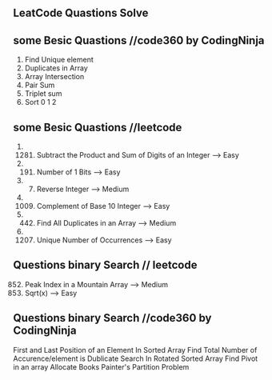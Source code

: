 ## LeatCode Quastions Solve

## some Besic Quastions //code360 by CodingNinja

1. Find Unique element
2. Duplicates in Array
3. Array Intersection 
4. Pair Sum 
5. Triplet sum 
6. Sort 0 1 2 

## some Besic Quastions //leetcode
1. 1281. Subtract the Product and Sum of Digits of an Integer --> Easy
2. 191. Number of 1 Bits --> Easy
3. 7. Reverse Integer --> Medium
4. 1009. Complement of Base 10 Integer -->  Easy
5. 442. Find All Duplicates in an Array --> Medium
6. 1207. Unique Number of Occurrences --> Easy


## Questions binary Search // leetcode

852. Peak Index in a Mountain Array  --> Medium
69. Sqrt(x) --> Easy


## Questions binary Search //code360 by CodingNinja

First and Last Position of an Element In Sorted Array
Find Total Number of Accurence/element is Dublicate
Search In Rotated Sorted Array
Find Pivot in an array
Allocate Books
Painter's Partition Problem

 